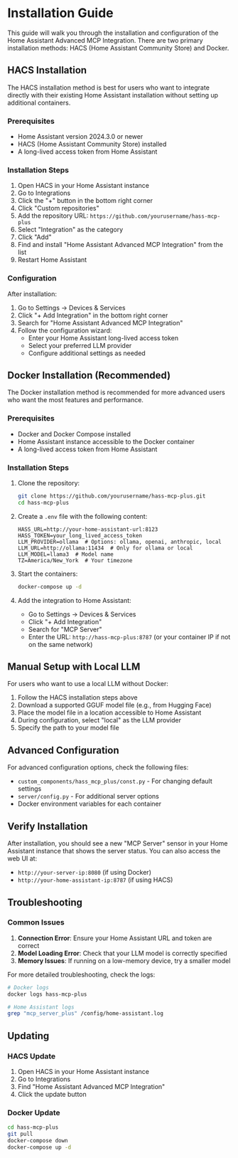 # Installation Guide

This guide will walk you through the installation and configuration of the Home Assistant Advanced MCP Integration. There are two primary installation methods: HACS (Home Assistant Community Store) and Docker.

## HACS Installation

The HACS installation method is best for users who want to integrate directly with their existing Home Assistant installation without setting up additional containers.

### Prerequisites

- Home Assistant version 2024.3.0 or newer
- HACS (Home Assistant Community Store) installed
- A long-lived access token from Home Assistant

### Installation Steps

1. Open HACS in your Home Assistant instance
2. Go to Integrations
3. Click the "+" button in the bottom right corner
4. Click "Custom repositories"
5. Add the repository URL: `https://github.com/yourusername/hass-mcp-plus`
6. Select "Integration" as the category
7. Click "Add"
8. Find and install "Home Assistant Advanced MCP Integration" from the list
9. Restart Home Assistant

### Configuration

After installation:

1. Go to Settings → Devices & Services
2. Click "+ Add Integration" in the bottom right corner
3. Search for "Home Assistant Advanced MCP Integration"
4. Follow the configuration wizard:
   - Enter your Home Assistant long-lived access token
   - Select your preferred LLM provider
   - Configure additional settings as needed

## Docker Installation (Recommended)

The Docker installation method is recommended for more advanced users who want the most features and performance.

### Prerequisites

- Docker and Docker Compose installed
- Home Assistant instance accessible to the Docker container
- A long-lived access token from Home Assistant

### Installation Steps

1. Clone the repository:
   ```bash
   git clone https://github.com/yourusername/hass-mcp-plus.git
   cd hass-mcp-plus
   ```

2. Create a `.env` file with the following content:
   ```
   HASS_URL=http://your-home-assistant-url:8123
   HASS_TOKEN=your_long_lived_access_token
   LLM_PROVIDER=ollama  # Options: ollama, openai, anthropic, local
   LLM_URL=http://ollama:11434  # Only for ollama or local
   LLM_MODEL=llama3  # Model name
   TZ=America/New_York  # Your timezone
   ```

3. Start the containers:
   ```bash
   docker-compose up -d
   ```

4. Add the integration to Home Assistant:
   - Go to Settings → Devices & Services
   - Click "+ Add Integration"
   - Search for "MCP Server"
   - Enter the URL: `http://hass-mcp-plus:8787` (or your container IP if not on the same network)

## Manual Setup with Local LLM

For users who want to use a local LLM without Docker:

1. Follow the HACS installation steps above
2. Download a supported GGUF model file (e.g., from Hugging Face)
3. Place the model file in a location accessible to Home Assistant
4. During configuration, select "local" as the LLM provider
5. Specify the path to your model file

## Advanced Configuration

For advanced configuration options, check the following files:

- `custom_components/hass_mcp_plus/const.py` - For changing default settings
- `server/config.py` - For additional server options
- Docker environment variables for each container

## Verify Installation

After installation, you should see a new "MCP Server" sensor in your Home Assistant instance that shows the server status. You can also access the web UI at:

- `http://your-server-ip:8080` (if using Docker)
- `http://your-home-assistant-ip:8787` (if using HACS)

## Troubleshooting

### Common Issues

1. **Connection Error**: Ensure your Home Assistant URL and token are correct
2. **Model Loading Error**: Check that your LLM model is correctly specified
3. **Memory Issues**: If running on a low-memory device, try a smaller model

For more detailed troubleshooting, check the logs:

```bash
# Docker logs
docker logs hass-mcp-plus

# Home Assistant logs
grep "mcp_server_plus" /config/home-assistant.log
```

## Updating

### HACS Update

1. Open HACS in your Home Assistant instance
2. Go to Integrations
3. Find "Home Assistant Advanced MCP Integration"
4. Click the update button

### Docker Update

```bash
cd hass-mcp-plus
git pull
docker-compose down
docker-compose up -d
```
